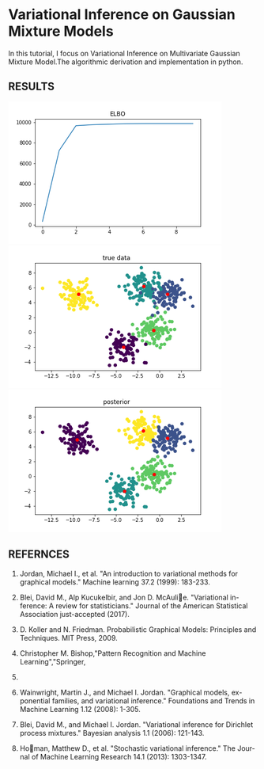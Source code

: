 # Variational Inference on Gaussian Mixture Models
In this tutorial,  I focus on Variational Inference on Multivariate Gaussian Mixture Model.The algorithmic derivation and implementation in python.

## RESULTS
<img src="Code/Plots/ds1/elbo.png"></img> 
<img src="Code/Plots/ds1/elbotrue data .png"></img>
<img src="Code/Plots/ds1/elboposterior .png"></img>


## REFERNCES

1. Jordan, Michael I., et al. "An introduction to variational methods for
graphical models." Machine learning 37.2 (1999): 183-233.


2. Blei, David M., Alp Kucukelbir, and Jon D. McAulie. "Variational in-
ference: A review for statisticians." Journal of the American Statistical
Association just-accepted (2017).


3. D. Koller and N. Friedman. Probabilistic Graphical Models: Principles
and Techniques. MIT Press, 2009.


4. Christopher M. Bishop,"Pattern Recognition and Machine Learning","Springer,
2006.


5. Wainwright, Martin J., and Michael I. Jordan. "Graphical models, ex-
ponential families, and variational inference." Foundations and Trends in
Machine Learning 1.12 (2008): 1-305.


6. Blei, David M., and Michael I. Jordan. "Variational inference for Dirichlet
process mixtures." Bayesian analysis 1.1 (2006): 121-143.


7. Homan, Matthew D., et al. "Stochastic variational inference." The Jour-
nal of Machine Learning Research 14.1 (2013): 1303-1347.

